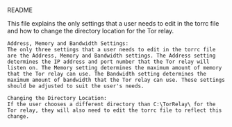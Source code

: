 README

This file explains the only settings that a user needs to edit in the torrc file and how to change the directory location for the Tor relay.

    Address, Memory and Bandwidth Settings:
    The only three settings that a user needs to edit in the torrc file are the Address, Memory and Bandwidth settings. The Address setting determines the IP address and port number that the Tor relay will listen on. The Memory setting determines the maximum amount of memory that the Tor relay can use. The Bandwidth setting determines the maximum amount of bandwidth that the Tor relay can use. These settings should be adjusted to suit the user's needs.

    Changing the Directory Location:
    If the user chooses a different directory than C:\TorRelay\ for the Tor relay, they will also need to edit the torrc file to reflect this change.
